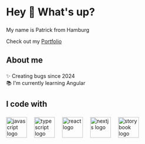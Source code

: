 <h1 align="left">Hey 👋 What's up?</h1>

###

<p align="left">My name is Patrick from Hamburg</p>
<p align="left">Check out my <a href="https://www.patrick-gogolin.de" target="_blank">Portfolio</a></p>

###

<h2 align="left">About me</h2>

###

<p align="left">✨ Creating bugs since 2024<br>📚 I'm currently learning Angular<br>

###

<h2 align="left">I code with</h2>

###

<div align="left">
  <img src="https://cdn.jsdelivr.net/gh/devicons/devicon/icons/javascript/javascript-original.svg" height="56" alt="javascript logo"  />
  <img width="12" />
  <img src="https://cdn.jsdelivr.net/gh/devicons/devicon/icons/typescript/typescript-original.svg" height="56" alt="typescript logo"  />
  <img width="12" />
  <img src="https://cdn.jsdelivr.net/gh/devicons/devicon/icons/angular/angular-original.svg" height="56" alt="react logo"  />
  <img width="12" />
  <img src="https://cdn.jsdelivr.net/gh/devicons/devicon/icons/html5/html5-original.svg" height="56" alt="nextjs logo"  />
  <img width="12" />
  <img src="https://cdn.jsdelivr.net/gh/devicons/devicon/icons/css3/css3-original.svg" height="56" alt="storybook logo"  />
  <img width="12" />
</div>

###
